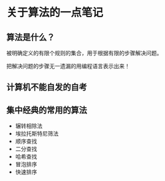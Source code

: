 # 关于算法的一点笔记

## 算法是什么？

被明确定义的有限个规则的集合，用于根据有限的步骤解决问题。

把解决问题的步骤无一遗漏的用编程语言表示出来！

## 计算机不能自发的自考

## 集中经典的常用的算法

- 辗转相除法
- 埃拉托斯特尼筛法
- 顺序查找
- 二分查找
- 哈希查找
- 冒泡排序
- 快速排序



